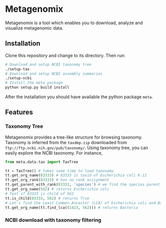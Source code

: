# Metagenomix

Metagenomix is a tool which enables you to download, analyze and visualize metagenomic data.

## Installation
Clone this repository and change to its directory. Then run:
```bash
# Download and setup NCBI taxonomy tree
./setup-tax
# Download and setup NCBI assembly summaries
./setup-ncbi
# Install the meta package
python setup.py build install
```

After the installation you should have available the python package `meta`.

## Features
### Taxonomy Tree
Metagenomix provides a tree-like structure for browsing taxonomy. Taxonomy is inferred from the `taxdmp.zip` downloaded from `ftp://ftp.ncbi.nih.gov/pub/taxonomy/`. 
Using taxonomy tree, you can easily explore the NCBI taxonomy. For instance,

```python
from meta.data.tax import TaxTree

tt = TaxTree() # takes some time to load taxonomy
tt.get_org_name(83333) # 83333 is taxid of Escherichia coli K-12
tt.get_org_rank(83333) # has no rank assignment
tt.get_parent_with_rank(83333, 'species') # we find the species parent of this strain, returns 562
tt.get_org_name(562) # returns Escherichia coli
# Test if 83333 is child of 562
tt.is_child(83333, 562)	# returns True
# Let's find the Least Common Ancestor (LCA) of Escherichia coli and Bacillus subtilis
tt.get_org_name(tt.find_lca((1423, 562))) # returns Bacteria
```
### NCBI download with taxonomy filtering
